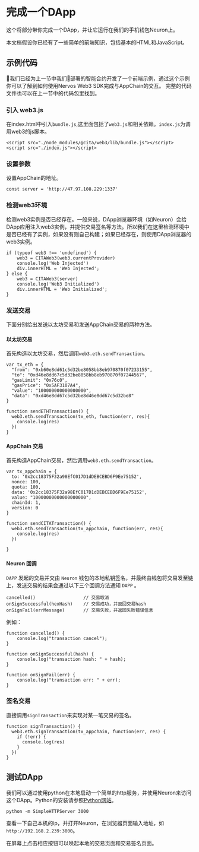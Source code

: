 # 完成一个DApp

这个将部分带你完成一个DApp，并让它运行在我们的手机钱包Neuron上。

本文档假设你已经有了一些简单的前端知识，包括基本的HTML和JavaScript。

## 示例代码

我们已经为上一节中我们部署的智能合约开发了一个前端示例，通过这个示例你可以了解到如何使用Nervos Web3 SDK完成与AppChain的交互。
完整的代码文件也可以在上一节中的代码包里找到。

### 引入 web3.js

在index.html中引入`bundle.js`,这里面包括了`web3.js`和相关依赖。`index.js`为调用web3的js脚本。
```
<script src="./node_modules/@cita/web3/lib/bundle.js"></script>
<script src="./index.js"></script>
```

### 设置参数

设置AppChain的地址。
```
const server = 'http://47.97.108.229:1337'
```

### 检测web3环境

检测web3实例是否已经存在。一般来说，DApp浏览器环境（如Neuron）会给DApp应用注入web3实例，并提供交易签名等方法。所以我们在这里检测环境中是否已经有了实例，如果没有则自己构建；如果已经存在，则使用DApp浏览器的web3实例。
```
if (typeof web3 !== 'undefined') {  
    web3 = CITAWeb3(web3.currentProvider)
    console.log('Web Injected')
    div.innerHTML = 'Web Injected';
} else {
    web3 = CITAWeb3(server)
    console.log('Web3 Initialized')
    div.innerHTML = 'Web Initialized';
}
```

### 发送交易
下面分别给出发送以太坊交易和发送AppChain交易的两种方法。

#### 以太坊交易
首先构造以太坊交易，然后调用`web3.eth.sendTransaction`。
```
var tx_eth = {
  "from": "0xb60e8dd61c5d32be8058bb8eb970870f07233155",
  "to": "0xd46e8dd67c5d32be8058bb8eb970870f07244567",
  "gasLimit": "0x76c0", 
  "gasPrice": "0x5AF3107A4", 
  "value": "100000000000000000", 
  "data": "0xd46e8dd67c5d32be8d46e8dd67c5d32be8"
}

function sendETHTransaction() {
  web3.eth.sendTransaction(tx_eth, function(err, res){
    console.log(res)
  })
}
```

#### AppChain 交易
首先构造AppChain交易，然后调用`web3.eth.sendTransaction`。
```
var tx_appchain = {
  to: '0x2cc18375F32a98EfC017D1dDEBCEBD6F9Ee75152',
  nonce: 100,
  quota: 100,
  data: '0x2cc18375F32a98EfC017D1dDEBCEBD6F9Ee75152',
  value: "10000000000000000000",
  chainId: 1,
  version: 0
}

function sendCITATransaction() {
  web3.eth.sendTransaction(tx_appchain, function(err, res){
    console.log(res)
  })
  
}
```

#### Neuron 回调
`DAPP` 发起的交易并交由 `Neuron` 钱包的本地私钥签名，并最终由钱包将交易发至链上，发送交易的结果会通过以下三个回调方法通知 `DAPP` 。

```
cancelled()                  // 交易取消
onSignSuccessful(hexHash)    // 交易成功，并返回交易hash
onSignFail(errMessage)       // 交易失败，并返回失败错误信息
```

例如：
```
function cancelled() {
    console.log("transaction cancel");
}

function onSignSuccessful(hash) {
    console.log("transaction hash: " + hash);
}

function onSignFail(err) {
    console.log("transaction err: " + err);
}
```


### 签名交易
直接调用`signTransaction`来实现对某一笔交易的签名。
```
function signTransaction() {
  web3.eth.signTransaction(tx_appchain, function(err, res) {
    if (!err) {
      console.log(res)
    }
  })
}
```


## 测试DApp
我们可以通过使用python在本地启动一个简单的http服务，并使用Neuron来访问这个DApp。Python的安装请参照[Python网站](https://www.python.org/downloads/)。

```
python -m SimpleHTTPServer 3000
```

查看一下自己本机的ip，并打开Neuron，在浏览器页面输入地址，如`http://192.168.2.239:3000`。

在屏幕上点击相应按钮可以唤起本地的交易页面和交易签名页面。



